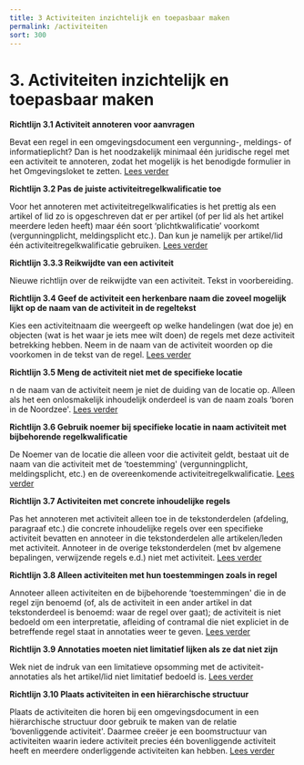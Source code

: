 ```yaml
---
title: 3 Activiteiten inzichtelijk en toepasbaar maken
permalink: /activiteiten
sort: 300
---
```


# 3. Activiteiten inzichtelijk en toepasbaar maken

**Richtlijn 3.1 Activiteit annoteren voor aanvragen**

Bevat een regel in een omgevingsdocument een vergunning-, meldings- of informatieplicht? Dan is het noodzakelijk minimaal één juridische regel met een activiteit te annoteren, zodat het mogelijk is het benodigde formulier in het Omgevingsloket te zetten. [Lees verder](Richtlijn_3.1.md) 

**Richtlijn 3.2 Pas de juiste activiteitregelkwalificatie toe**

Voor het annoteren met activiteitregelkwalificaties is het prettig als een artikel of lid zo is opgeschreven dat er per artikel (of per lid als het artikel meerdere leden heeft) maar één soort ‘plichtkwalificatie’ voorkomt (vergunningplicht, meldingsplicht etc.). Dan kun je namelijk per artikel/lid één activiteitregelkwalificatie gebruiken. [Lees verder](Richtlijn_3.2.md) 

**Richtlijn 3.3.3 Reikwijdte van een activiteit**

Nieuwe richtlijn over de reikwijdte van een activiteit. Tekst in voorbereiding. 

**Richtlijn 3.4 Geef de activiteit een herkenbare naam die zoveel mogelijk lijkt op de naam van de activiteit in de regeltekst**

Kies een activiteitnaam die weergeeft op welke handelingen (wat doe je) en objecten (wat is het waar je iets mee wilt doen) de regels met deze activiteit betrekking hebben. Neem in de naam van de activiteit woorden op die voorkomen in de tekst van de regel. [Lees verder](Richtlijn_3.4.md)

**Richtlijn 3.5 Meng de activiteit niet met de specifieke locatie**

n de naam van de activiteit neem je niet de duiding van de locatie op. Alleen als het een onlosmakelijk inhoudelijk onderdeel is van de naam zoals ‘boren in de Noordzee'. [Lees verder](Richtlijn_3.5.md)

**Richtlijn 3.6 Gebruik noemer bij specifieke locatie in naam activiteit met bijbehorende regelkwalificatie**

De Noemer van de locatie die alleen voor die activiteit geldt, bestaat uit de naam van die activiteit met de ‘toestemming' (vergunningplicht, meldingsplicht, etc.) en de overeenkomende activiteitregelkwalificatie. [Lees verder](Richtlijn_3.6.md)

**Richtlijn 3.7 Activiteiten met concrete inhoudelijke regels**

Pas het annoteren met activiteit alleen toe in de tekstonderdelen (afdeling, paragraaf etc.) die concrete inhoudelijke regels over een specifieke activiteit bevatten en annoteer in die tekstonderdelen alle artikelen/leden met activiteit. Annoteer in de overige tekstonderdelen (met bv algemene bepalingen, verwijzende regels e.d.) niet met activiteit. [Lees verder](Richtlijn_3.7.md)

**Richtlijn 3.8 Alleen activiteiten met hun toestemmingen zoals in regel**

Annoteer alleen activiteiten en de bijbehorende ‘toestemmingen' die in de regel zijn benoemd (of, als de activiteit in een ander artikel in dat tekstonderdeel is benoemd: waar de regel over gaat); de activiteit is niet bedoeld om een interpretatie, afleiding of contramal die niet expliciet in de betreffende regel staat in annotaties weer te geven. [Lees verder](Richtlijn_3.8.md)

**Richtlijn 3.9 Annotaties moeten niet limitatief lijken als ze dat niet zijn**

Wek niet de indruk van een limitatieve opsomming met de activiteit-annotaties als het artikel/lid niet limitatief bedoeld is. [Lees verder](Richtlijn_3.9.md)

**Richtlijn 3.10 Plaats activiteiten in een hiërarchische structuur**

Plaats de activiteiten die horen bij een omgevingsdocument in een hiërarchische structuur door gebruik te maken van de relatie ‘bovenliggende activiteit'. Daarmee creëer je een boomstructuur van activiteiten waarin iedere activiteit precies één bovenliggende activiteit heeft en meerdere onderliggende activiteiten kan hebben. [Lees verder](Richtlijn_3.10.md)

